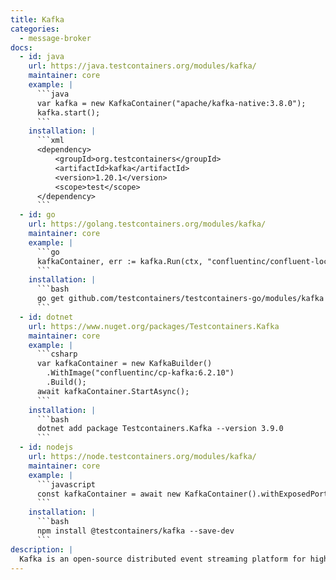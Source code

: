 ```yaml
---
title: Kafka
categories:
  - message-broker
docs:
  - id: java
    url: https://java.testcontainers.org/modules/kafka/
    maintainer: core
    example: |
      ```java
      var kafka = new KafkaContainer("apache/kafka-native:3.8.0");
      kafka.start();
      ```
    installation: |
      ```xml
      <dependency>
          <groupId>org.testcontainers</groupId>
          <artifactId>kafka</artifactId>
          <version>1.20.1</version>
          <scope>test</scope>
      </dependency>
      ```
  - id: go
    url: https://golang.testcontainers.org/modules/kafka/
    maintainer: core
    example: |
      ```go
      kafkaContainer, err := kafka.Run(ctx, "confluentinc/confluent-local:7.5.0")
      ```
    installation: |
      ```bash
      go get github.com/testcontainers/testcontainers-go/modules/kafka
      ```
  - id: dotnet
    url: https://www.nuget.org/packages/Testcontainers.Kafka
    maintainer: core
    example: |
      ```csharp
      var kafkaContainer = new KafkaBuilder()
        .WithImage("confluentinc/cp-kafka:6.2.10")
        .Build();
      await kafkaContainer.StartAsync();
      ```
    installation: |
      ```bash
      dotnet add package Testcontainers.Kafka --version 3.9.0
      ```
  - id: nodejs
    url: https://node.testcontainers.org/modules/kafka/
    maintainer: core
    example: |
      ```javascript
      const kafkaContainer = await new KafkaContainer().withExposedPorts(9093).start();
      ```
    installation: |
      ```bash
      npm install @testcontainers/kafka --save-dev
      ```
description: |
  Kafka is an open-source distributed event streaming platform for high-performance data pipelines, streaming analytics, data integration, and mission-critical applications.
---
```

